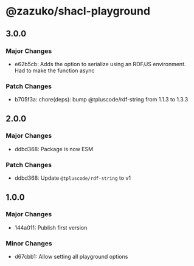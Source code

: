# @zazuko/shacl-playground

## 3.0.0

### Major Changes

- e62b5cb: Adds the option to serialize using an RDF/JS environment. Had to make the function async

### Patch Changes

- b705f3a: chore(deps): bump @tpluscode/rdf-string from 1.1.3 to 1.3.3

## 2.0.0

### Major Changes

- ddbd368: Package is now ESM

### Patch Changes

- ddbd368: Update `@tpluscode/rdf-string` to v1

## 1.0.0

### Major Changes

- 144a011: Publish first version

### Minor Changes

- d67cbb1: Allow setting all playground options
